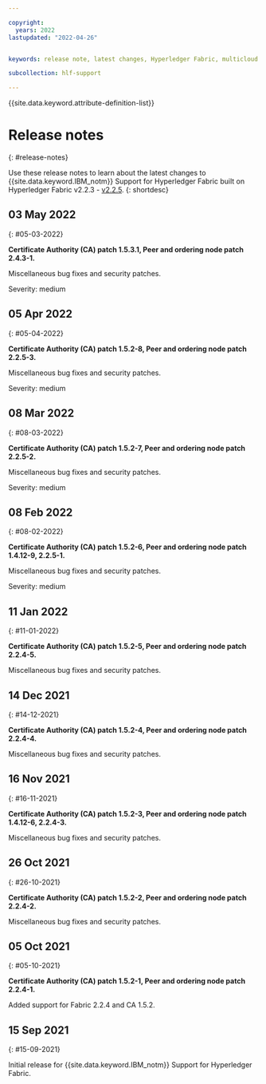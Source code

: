 ```yaml
---

copyright:
  years: 2022
lastupdated: "2022-04-26"


keywords: release note, latest changes, Hyperledger Fabric, multicloud

subcollection: hlf-support

---
```


{{site.data.keyword.attribute-definition-list}}


# Release notes
{: #release-notes}

Use these release notes to learn about the latest changes to {{site.data.keyword.IBM_notm}} Support for Hyperledger Fabric built on Hyperledger Fabric v2.2.3 - [v2.2.5](https://github.com/hyperledger/fabric/releases/tag/v2.2.5).
{: shortdesc}

## 03 May 2022
{: #05-03-2022}

**Certificate Authority (CA) patch 1.5.3.1, Peer and ordering node patch 2.4.3-1.**

Miscellaneous bug fixes and security patches.

Severity: medium

## 05 Apr 2022
{: #05-04-2022}

**Certificate Authority (CA) patch 1.5.2-8, Peer and ordering node patch 2.2.5-3.**

Miscellaneous bug fixes and security patches.

Severity: medium


## 08 Mar 2022
{: #08-03-2022}

**Certificate Authority (CA) patch 1.5.2-7, Peer and ordering node patch 2.2.5-2.**

Miscellaneous bug fixes and security patches.

Severity: medium


## 08 Feb 2022
{: #08-02-2022}

**Certificate Authority (CA) patch 1.5.2-6, Peer and ordering node patch 1.4.12-9, 2.2.5-1.**

Miscellaneous bug fixes and security patches.

Severity: medium


## 11 Jan 2022
{: #11-01-2022}

**Certificate Authority (CA) patch 1.5.2-5, Peer and ordering node patch 2.2.4-5.**

Miscellaneous bug fixes and security patches.


## 14 Dec 2021
{: #14-12-2021}

**Certificate Authority (CA) patch 1.5.2-4, Peer and ordering node patch 2.2.4-4.**

Miscellaneous bug fixes and security patches.


## 16 Nov 2021
{: #16-11-2021}

**Certificate Authority (CA) patch 1.5.2-3, Peer and ordering node patch 1.4.12-6, 2.2.4-3.**

Miscellaneous bug fixes and security patches.


## 26 Oct 2021
{: #26-10-2021}

**Certificate Authority (CA) patch 1.5.2-2, Peer and ordering node patch 2.2.4-2.**

Miscellaneous bug fixes and security patches.


## 05 Oct 2021
{: #05-10-2021}

**Certificate Authority (CA) patch 1.5.2-1, Peer and ordering node patch 2.2.4-1.**

Added support for Fabric 2.2.4 and CA 1.5.2.

## 15 Sep 2021
{: #15-09-2021}

Initial release for {{site.data.keyword.IBM_notm}} Support for Hyperledger Fabric.
